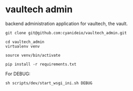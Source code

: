 # vaultech admin
backend administration application for vaultech, the vault.

```shell
git clone git@github.com:cyanideio/vaultech_admin.git
```

```shell
cd vaultech_admin
virtualenv venv
```

```shell
source venv/bin/activate
```

```shell
pip install -r requirements.txt
```

For DEBUG:
```shell
sh scripts/dev/start_wsgi_ini.sh DEBUG
```
